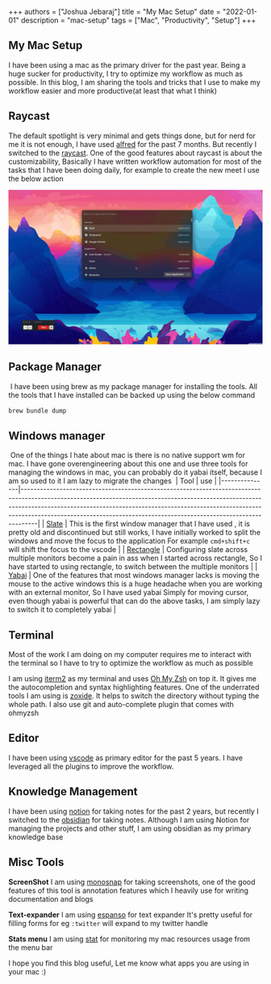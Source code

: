 +++
authors = ["Joshua Jebaraj"]
title = "My Mac Setup"
date = "2022-01-01"
description = "mac-setup"
tags = ["Mac", "Productivity", "Setup"]
+++


## My Mac Setup 
I have been using a mac as the primary driver for the past year. Being a huge sucker for productivity, I try to optimize my workflow as much as possible. In this blog, I am sharing the tools and tricks that I use to make my workflow easier and more productive(at least that what I think)
​
## Raycast
The default spotlight is very minimal and gets things done, but for nerd for me it is not enough, I have used [alfred]() for the past 7 months. But recently I switched to the [raycast](https://www.raycast.com/). One of the good features about raycast is about the customizability, Basically I have written workflow automation for most of the tasks that I have been doing daily, for example to create the new meet I use the below action 

​![meet](meet.gif)
## Package Manager
​
I have been using brew as my package manager for installing the tools. All the tools that I have installed can be backed up using the below command 
​
```bash
brew bundle dump
```

## Windows manager
​
One of the things I hate about mac is there is no native support wm for mac. I have gone overengineering about this one and use three tools for managing the windows in mac, you can probably do it yabai itself, because I am so used to it I am lazy to migrate the changes 
​
| Tool          | use                                                                                                                                                                                                                                                                                                                         |
|---------------|-----------------------------------------------------------------------------------------------------------------------------------------------------------------------------------------------------------------------------------------------------------------------------------------------------------------------------|
| [Slate](https://github.com/jigish/slate)     | This is the first window manager that I have used , it is pretty old and discontinued but still works, I have initially worked to split the windows and move the focus to the application  For example `cmd+shift+c` will shift the focus to the vscode                                                                       |
| [Rectangle](https://rectangleapp.com/) | Configuring slate across multiple monitors become a pain in ass when I started across rectangle, So I have started to using rectangle, to switch between the multiple monitors |
| [Yabai](https://github.com/koekeishiya/yabai)     | One of the features that most windows manager lacks is moving the mouse to the active windows this is a huge headache when you are working with an external monitor, So I have used yabai Simply for moving cursor, even though yabai is powerful that can do the above tasks, I am simply lazy to switch it to completely yabai |

## Terminal 

Most of the work I am doing on my computer requires me to interact with the terminal so I have to try to optimize the workflow as much as possible 

I am using [iterm2](https://iterm2.com/) as my terminal and uses [Oh My Zsh](https://ohmyz.sh/) on top it. It gives me the autocompletion and syntax highlighting features. One of the underrated tools I am using is [zoxide](https://github.com/ajeetdsouza/zoxide). It helps to switch the directory without typing the whole path. I also use git and auto-complete plugin that comes with ohmyzsh
​
## Editor
 I have been using [vscode](https://code.visualstudio.com/) as primary editor for the past 5 years. I have leveraged all the plugins to improve the workflow.
 
 ## Knowledge Management
 
 I have been using [notion](https://notion.so/) for taking notes for the past 2 years, but recently I switched to the [obsidian](https://obsidian.md/) for taking notes. Although I am using Notion for managing the projects and other stuff, I am using obsidian as my primary knowledge base 
 
 ## Misc Tools
 
 **ScreenShot** I  am using [monosnap](https://monosnap.com/) for taking screenshots, one of the good features of this tool is annotation features which I heavily use for writing documentation and blogs
 
**Text-expander** I am using [espanso](https://espanso.org/) for text expander It's pretty useful for filling forms for eg `:twitter` will expand to my twitter handle 


**Stats menu** I am using [stat](https://github.com/exelban/stats) for monitoring my mac resources usage from the menu bar 

I hope you find this blog useful, Let me know what apps you are using in your mac :) 